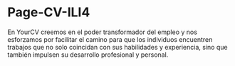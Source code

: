 # Page-CV-ILI4
En YourCV creemos en el poder transformador del empleo y nos esforzamos por facilitar el camino para que los individuos encuentren trabajos que no solo coincidan con sus habilidades y experiencia, sino que también impulsen su desarrollo profesional y personal.
